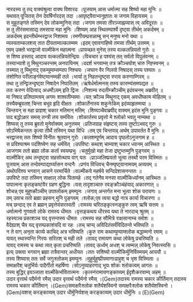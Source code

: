 

  
नारदस्य तु तद् वाक्यंश्रुत्वा वाक्य विशारदः ।पूजयाम् आस धर्मात्मा सह शिष्यो महा मुनिः  ॥   
यथावत् पूजितस् तेन देवर्षिर्नारदस् तदा ।आपृष्ट्वैवाभ्यनुज्ञातः स जगाम विहायसम्  ॥   
स मुहूतङ्गते तस्मिन् देव लोकम्मुनिस् तदा ।जगाम तमसा तीरञ्जाह्नव्यास् त्व् अविदूरतः  ॥   
स तु तीरंसमासाद्य तमसाया महा मुनिः ।शिष्यम् आह स्थितम्पार्श्वे दृष्ट्वा तीर्थम् अकर्दमम्  ॥   
अकर्दमम् इदन्तीर्थम्भरद्वाज निशामय ।रमणीयम्प्रसन्नाम्बु सन् मनुष्य मनो यथा  ॥   
म्यस्यताम्कलशस् तात दीयताम्वल्कलम्मम ।इदम् एवावगाहिष्ये तमसा तीर्थम् उत्तमम्  ॥   
एवम् उक्तो भरद्वाजो वाल्मीकेन महात्मना ।प्रायच्छत मुनेस् तस्य वल्कलन्नियतो गुरोः  ॥   
स शिष्य हस्ताद् आदाय वल्कलन्नियतेन्द्रियः ।विचचार ह पश्यंस् तत् सर्वतो विपुलंवनम्  ॥   
तस्याभ्याशे तु मिथुनञ्चरन्तम् अनपायिनम् ।ददर्श भगवाम्स् तत्र क्रौञ्चयोश् चारु निह्स्वनम्  ॥   
तस्मात् तु मिथुनाद् एकम्पुमाम्सम्पाप निश्चयः ।जघान वैर निलयो निषादस् तस्य पश्यतः  ॥   
तंशोणित परीताङ्गंवेष्टमानम्मही तले ।भार्या तु निहतन्दृष्ट्वा रुराव करुणाम्गिरम्  ॥   
तथा तु तन्द्विजन्दृष्ट्वा निषादेन निपातितम् ।ऋषेर्धर्मात्मनस् तस्य कारुम्यंसमपद्यत  ॥   
ततः करुण वेदित्वाद् अधर्मोऽयम् इति द्विजः ।निशाम्य रुदतीम्क्रौञ्चीम् इदंवचनम् अब्रवीत्  ॥   
मा निषाद प्रतिष्ठाम्त्वम् अगमः शाश्वतीम्समाः ।यत् क्रौञ्च मिथुनाद् एकम् अवधीष्काम मोहितम्  ॥   
तस्यैवम्ब्रुवतश् चिन्ता बभूव हृदि वीक्षतः ।शोकार्तेनास्य शकुनेःकिम् इदंव्याहृतम्मया  ॥   
चिन्तयन् स महा प्राज्ञश् चकार मतिमान् मतिम् ।शिष्यञ्चैवाब्रवीद् वाक्यम् इदंस मुनि पुङ्गवः  ॥   
पाद बद्धोऽक्षर समस् तन्त्री लय समंवितः ।शोकार्तस्य प्रवृत्तो मे श्लोको भवतु नाम्यथा  ॥   
शिष्यस् तु तस्य ब्रुवतो मुनेर्वाक्यम् अनुत्तमम् ।प्रतिजग्राह संहृष्टस् तस्य तुष्टोऽभवद् गुरुः  ॥   
सोऽभिषेकन्ततः कृत्वा तीर्थे तस्मिन् यथा विधि ।तम् एव चिन्तयन्न् अर्थम् उपावर्तत वै मुनिः  ॥   
भरद्वाजस् ततः शिष्यो विनीतः श्रुतवान् गुरोः ।कलशम्पूर्णम् आदाय पृष्ठतोऽनुजगाम ह  ॥   
स प्रविश्याश्रम पदंशिष्येण सह धर्मवित् ।उपविष्टः कथाश् चाम्याश् चकार ध्यानम् आस्थितः  ॥   
आजगाम ततो ब्रह्मा लोक कर्ता स्वयम्प्रभुः ।चतुर्मुखो महा तेजा द्रष्टुम्तम्मुनि पुङ्गवम्  ॥   
वाल्मीकिर् अथ तन्दृष्ट्वा सहसोत्थाय वाग् यतः ।प्राञ्जलिष्प्रयतो भूत्वा तस्थौ परम विस्मितः  ॥   
पूजयाम् आस तन्देवम्पाद्यार्घ्यासन वन्दनैः ।प्रणंय विधिवच् चैनम्पृष्ट्वानामयम् अव्ययम्  ॥   
अथोपविश्य भगवान् आसने परमार्चिते ।वाल्मीकये महर्षये सन्दिदेशासनन्ततः  ॥   
उपविष्टे तदा तस्मिन् साक्षाल् लोक पितामहे ।तद् गतेनैव मनसा वाल्मीकिर्ध्यानम् आस्थितः  ॥   
पापात्मना कृतङ्कष्टंवैर ग्रहण बुद्धिना ।यस् तादृशञ्चारु रवङ्क्रौञ्चंहंयाद् अकारणात्  ॥   
शोचन्न् एव मुहुष्क्रौञ्चीम् उपश्लोकम् इमम्पुनः ।जगाव् अन्तर्गत मना भूत्वा शोक परायणः  ॥   
तम् उवाच ततो ब्रह्मा प्रहसन् मुनि पुङ्गवम् ।श्लोक;एव त्वया बद्धो नात्र कार्या विचारणा  ॥   
मच् छन्दाद् एव ते ब्रह्मन् प्रवृत्तेयंसरस्वती ।रामस्य चरितङ्कृत्स्नङ्कुरु त्वम् ऋषि सत्तम  ॥   
धर्मात्मनो गुणवतो लोके रामस्य धीमतः ।वृत्तङ्कथय धीरस्य यथा ते नारदाच् श्रुतम्  ॥   
रहस्यञ्च प्रकाशञ्च यद् वृत्तन्तस्य धीमतः ।रामस्य सह सौमित्रे राक्षसानाम्च सर्वशः  ॥   
वैदेह्याश् चैव यद् वृत्तम्प्रकाशंयदि वा रहः ।तच् चाप्य् अविदितंसर्वंविदितन्ते भविष्यति  ॥   
न ते वाग् अनृता काव्ये काचिद् अत्र भविष्यति ।कुरु राम कथाम्पुम्याम्श्लोक बद्धाम्मनो रमाम्  ॥   
यावत् स्थास्यन्ति गिरयः सरितश् च मही तले ।तावद् रामायण कथा लोकेषु प्रचरिष्यति  ॥   
यावद् रामस्य च कथा त्वत् कृता प्रचरिष्यति ।तावद् ऊर्ध्वम् अधश् च त्वम्मल् लोकेषु निवत्स्यसि  ॥   
इत्य् उक्त्वा भगवान् ब्रह्मा तत्रैवान्तर् अधीयत ।ततः सशिष्यो वाल्मीकिर्मुनिर्विस्मयम् आययौ  ॥   
तस्य शिष्यास् ततः सर्वे जगुःश्लोकम् इमम्पुनः ।मुहुर्मुहुष्प्रीयमाणाःप्राहुश् च भृश विस्मिताः  ॥   
समाक्षरैश् चतुर्भिर्यः पादैर्गीतो महर्षिणा ।सोऽनुव्याहरणाद् भूयः शोकः श्लोकत्वम् आगतः  ॥   
तस्य बुद्धिर् इयञ्जाता वाल्मीकेर्भावितात्मनः ।कृत्स्नंरामायणङ्काव्यम् ईदृशैःकरवाम्य् अहम्  ॥   
उदार वृत्तार्थ पदैर्मनो रमैस् उदार वृत्तार्थ पदैर्मनो रमैस् ।(Gem)तदास्य रामस्य चकार कीर्तिमान् तदास्य रामस्य चकार कीर्तिमान् ।(Gem)समाक्षरैःश्लोक शतैर्यशस्विनो समाक्षरैःश्लोक शतैर्यशस्विनो ।(Gem)यशस् करङ्काव्यम् उदार धीर्मुनिर्यशस् करङ्काव्यम् उदार धीर्मुनिः  ॥ (E)(Gem)  
